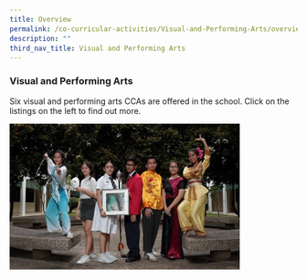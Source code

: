 ```yaml
---
title: Overview
permalink: /co-curricular-activities/Visual-and-Performing-Arts/overview/
description: ""
third_nav_title: Visual and Performing Arts
---
```

### Visual and Performing Arts

Six visual and performing arts CCAs are offered in the school. Click on the listings on the left to find out more.

<img src="/images/vpa1.png" style="width:80%">